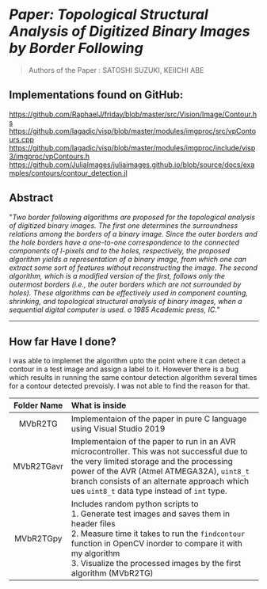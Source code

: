 # *Paper: Topological Structural Analysis of Digitized Binary Images by Border Following*
> Authors of the Paper : SATOSHI SUZUKI, KEIICHI ABE

## Implementations found on GitHub: <br>

https://github.com/RaphaelJ/friday/blob/master/src/Vision/Image/Contour.hs
https://github.com/lagadic/visp/blob/master/modules/imgproc/src/vpContours.cpp
https://github.com/lagadic/visp/blob/master/modules/imgproc/include/visp3/imgproc/vpContours.h
https://github.com/JuliaImages/juliaimages.github.io/blob/source/docs/examples/contours/contour_detection.jl

## Abstract

"*Two border following algorithms are proposed for the topological analysis of digitized
binary images. The first one determines the surroundness relations among the borders
of a binary image. Since the outer borders and the hole borders have a one-to-one
correspondence to the connected components of l-pixels and to the holes, respectively,
the proposed algorithm yields a representation of a binary image, from which one
can extract some sort of features without reconstructing the image. The second
algorithm, which is a modified version of the first, follows only the outermost borders
(i.e., the outer borders which are not surrounded by holes). These algorithms can be
effectively used in component counting, shrinking, and topological structural analysis
of binary images, when a sequential digital computer is used. o 1985 Academic press, IC."*

---

## How far Have I done?

I was able to implemet the algorithm upto the point where it can detect a contour in a test image and assign  a label to it. However there is a bug which results in running the same contour detection algorithm several times for a contour detected prevoisly. I was not able to find the reason for that.

|Folder Name|What is inside|
|:-----:|:----|
|MVbR2TG|Implementaion of the paper in pure C language using Visual Studio 2019|
|MVbR2TGavr|Implementaion of the paper to run in an AVR microcontroller. This was not successful due to the very limited storage and the processing power of the AVR (Atmel ATMEGA32A), `uint8_t` branch consists of an alternate approach which ues `uint8_t` data type instead of `int` type.|
|MVbR2TGpy|Includes random python scripts to <br>1. Generate test images and saves them in header files <br>2. Measure time it takes to run the `findcontour` function in OpenCV inorder to compare it with my algorithm <br>3. Visualize the processed images by the first algorithm (MVbR2TG)|
